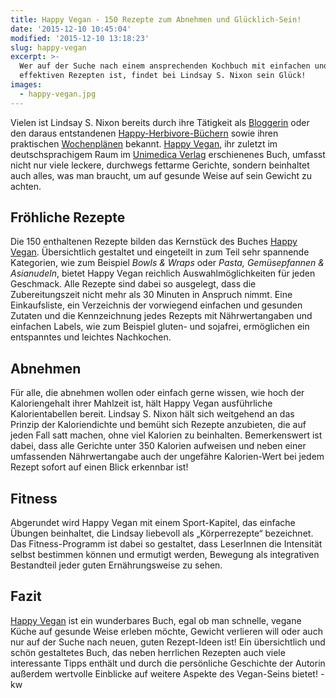 ```yaml
---
title: Happy Vegan - 150 Rezepte zum Abnehmen und Glücklich-Sein!
date: '2015-12-10 10:45:04'
modified: '2015-12-10 13:18:23'
slug: happy-vegan
excerpt: >-
  Wer auf der Suche nach einem ansprechenden Kochbuch mit einfachen und
  effektiven Rezepten ist, findet bei Lindsay S. Nixon sein Glück!
images:
  - happy-vegan.jpg
---
```


Vielen ist Lindsay S. Nixon bereits durch ihre Tätigkeit als [Bloggerin](http://happyherbivore.com/blog/) oder den daraus entstandenen [Happy-Herbivore-Büchern](http://happyherbivore.com/cookbooks/) sowie ihren praktischen [Wochenplänen](https://www.getmealplans.com/) bekannt. [Happy Vegan](http://www.unimedica.at/Happy-Vegan-Lindsay-S-Nixon/b17943), ihr zuletzt im deutschsprachigem Raum im [Unimedica Verlag](http://www.unimedica.de/Happy-Vegan-Lindsay-S-Nixon/b17943) erschienenes Buch, umfasst nicht nur viele leckere, durchwegs fettarme Gerichte, sondern beinhaltet auch alles, was man braucht, um auf gesunde Weise auf sein Gewicht zu achten.

## Fröhliche Rezepte

Die 150 enthaltenen Rezepte bilden das Kernstück des Buches [Happy Vegan](http://www.unimedica.at/Happy-Vegan-Lindsay-S-Nixon/b17943). Übersichtlich gestaltet und eingeteilt in zum Teil sehr spannende Kategorien, wie zum Beispiel _Bowls & Wraps_ oder _Pasta, Gemüsepfannen & Asianudeln_, bietet Happy Vegan reichlich Auswahlmöglichkeiten für jeden Geschmack. Alle Rezepte sind dabei so ausgelegt, dass die Zubereitungszeit nicht mehr als 30 Minuten in Anspruch nimmt. Eine Einkaufsliste, ein Verzeichnis der vorwiegend einfachen und gesunden Zutaten und die Kennzeichnung jedes Rezepts mit Nährwertangaben und einfachen Labels, wie zum Beispiel gluten- und sojafrei, ermöglichen ein entspanntes und leichtes Nachkochen.

## Abnehmen

Für alle, die abnehmen wollen oder einfach gerne wissen, wie hoch der Kaloriengehalt ihrer Mahlzeit ist, hält Happy Vegan ausführliche Kalorientabellen bereit. Lindsay S. Nixon hält sich weitgehend an das Prinzip der Kaloriendichte und bemüht sich Rezepte anzubieten, die auf jeden Fall satt machen, ohne viel Kalorien zu beinhalten. Bemerkenswert ist dabei, dass alle Gerichte unter 350 Kalorien aufweisen und neben einer umfassenden Nährwertangabe auch der ungefähre Kalorien-Wert bei jedem Rezept sofort auf einen Blick erkennbar ist!

## Fitness

Abgerundet wird Happy Vegan mit einem Sport-Kapitel, das einfache Übungen beinhaltet, die Lindsay liebevoll als „Körperrezepte“ bezeichnet. Das Fitness-Programm ist dabei so gestaltet, dass LeserInnen die Intensität selbst bestimmen können und ermutigt werden, Bewegung als integrativen Bestandteil jeder guten Ernährungsweise zu sehen.

## Fazit

[Happy Vegan](http://www.unimedica.at/Happy-Vegan-Lindsay-S-Nixon/b17943) ist ein wunderbares Buch, egal ob man schnelle, vegane Küche auf gesunde Weise erleben möchte, Gewicht verlieren will oder auch nur auf der Suche nach neuen, guten Rezept-Ideen ist! Ein übersichtlich und schön gestaltetes Buch, das neben herrlichen Rezepten auch viele interessante Tipps enthält und durch die persönliche Geschichte der Autorin außerdem wertvolle Einblicke auf weitere Aspekte des Vegan-Seins bietet! [<!-- Image removed (no copyright): happy-vegan-640x400.jpg -->](https://www.veganblatt.com/i/happy-vegan.jpg) -kw
